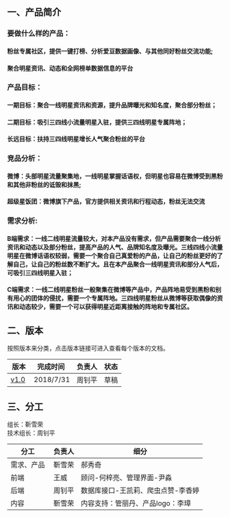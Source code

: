 ## 一、产品简介

### 要做什么样的产品：
#### 粉丝专属社区，提供一键打榜、分析爱豆数据画像、与其他同好粉丝交流功能;
#### 聚合明星资讯、动态和全网榜单数据信息的平台
### 产品目标：
#### 一期目标：聚合一线明星资讯和资源，提升品牌曝光和知名度，聚合部分粉丝；
#### 二期目标：吸引三四线小流量明星入驻，提供三四线明星专属阵地；
#### 长远目标：扶持三四线明星增长人气聚合粉丝的平台
### 竞品分析：
#### 微博：头部明星流量聚集地，一线明星掌握话语权，但明星也容易在微博受到黑粉和其他非粉丝的诋毁和抹黑;
#### 超级星饭团：微博旗下产品，官方提供相关资讯和行程动态，粉丝无法交流
### 需求分析:
#### B端需求：一线二线明星流量较大，对本产品没有需求，但产品需要聚合一线分析资讯和动态以及部分粉丝，提高产品的人气、品牌知名度及曝光。三线四线小流量明星在微博话语权较弱，需要一个聚合自己真爱粉的产品，让自己的粉丝更好的了解自己，让自己的粉丝数不断扩大。且在本产品聚合一线明星资讯和部分人气后，可吸引三四线明星入驻；
#### C端需求：一线二线明星粉丝一般聚集在微博等产品中，产品阵地易受到黑粉和别有用心的团体的侵扰，需要一个专属阵地。三四线明星粉丝从微博等获取偶像的资讯和动态较少，需要一个可以获得明星近距离接触的阵地和专属社区。


## 二、版本
按照版本来分类，点击版本链接可进入查看每个版本的文档。 

| 版本 | 完成时间 |负责人 | 状态 |
|-----|-----|-----|-----|
| <a href="需求文档/v1.0/排期表.md">v1.0</a> |  2018/7/31 | 周钊平 | 草稿 |

## 三、分工
组长：靳雪荣  
技术组长：周钊平  

| 分工 |负责人 | 细分 |
|-----|-----|-----|
| 需求、产品 | 靳雪荣 | 郝秀奇 |
| 前端 | 王威 | 顾问-何梓亮、管理界面-尹淼 |
| 后端 | 周钊平 | 数据库接口-王凯莉、爬虫点赞-李香婷 |
| 内容 | 靳雪荣 | 内容支持：管丽丹、产品logo：李璋 |
